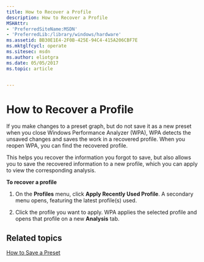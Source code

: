 ```yaml
---
title: How to Recover a Profile
description: How to Recover a Profile
MSHAttr:
- 'PreferredSiteName:MSDN'
- 'PreferredLib:/library/windows/hardware'
ms.assetid: BB30E1E4-2F0B-425E-94C4-415A206CBF7E
ms.mktglfcycl: operate
ms.sitesec: msdn
ms.author: eliotgra
ms.date: 05/05/2017
ms.topic: article


---
```


# How to Recover a Profile


If you make changes to a preset graph, but do not save it as a new preset when you close Windows Performance Analyzer (WPA), WPA detects the unsaved changes and saves the work in a recovered profile. When you reopen WPA, you can find the recovered profile.

This helps you recover the information you forgot to save, but also allows you to save the recovered information to a new profile, which you can apply to view the corresponding analysis.

**To recover a profile**

1.  On the **Profiles** menu, click **Apply Recently Used Profile**. A secondary menu opens, featuring the latest profile(s) used.

2.  Click the profile you want to apply. WPA applies the selected profile and opens that profile on a new **Analysis** tab.

## Related topics


[How to Save a Preset](how-to-save-a-preset.md)

 

 







